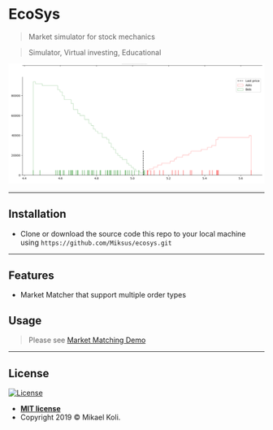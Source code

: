 

# EcoSys

> Market simulator for stock mechanics

> Simulator, Virtual investing, Educational

![Orderbook](docs/img/generated_orderbook.png)


---

## Installation


- Clone or download the source code this repo to your local machine using `https://github.com/Miksus/ecosys.git`


---

## Features
- Market Matcher that support multiple order types

## Usage
> Please see [Market Matching Demo](../docs/market_demo.ipynb)

---

## License

[![License](http://img.shields.io/:license-mit-blue.svg?style=flat-square)](http://badges.mit-license.org)

- **[MIT license](http://opensource.org/licenses/mit-license.php)**
- Copyright 2019 © Mikael Koli.
